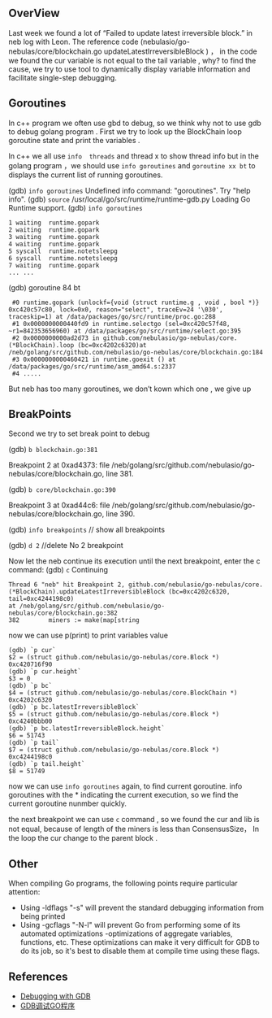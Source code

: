 ## OverView
Last week we found a lot of “Failed to update latest irreversible block.”  in neb log with Leon. The  reference code  (nebulasio/go-nebulas/core/blockchain.go updateLatestIrreversibleBlock ) ， in the code we found the cur variable is not equal to the tail variable , why?  to  find the cause, we try to use tool to dynamically display variable information and facilitate single-step debugging. 

## Goroutines 
In c++ program we often use gbd to debug, so we think why not to  use gdb to debug golang program . First we try to look up the BlockChain loop goroutine state  and print the variables .

In c++ we all use `info  threads` and thread x to show thread info but in the golang program ，we should use  `info goroutines` and `goroutine xx bt` to displays the current list of running goroutines.

(gdb) `info goroutines`
Undefined info command: "goroutines".  Try "help info". 
(gdb) `source` /usr/local/go/src/runtime/runtime-gdb.py 
Loading Go Runtime support.
(gdb) `info goroutines`

```
1 waiting  runtime.gopark
2 waiting  runtime.gopark
3 waiting  runtime.gopark
4 waiting  runtime.gopark
5 syscall  runtime.notetsleepg
6 syscall  runtime.notetsleepg
7 waiting  runtime.gopark
... ... 
```

(gdb) goroutine 84 bt

```
 #0 runtime.gopark (unlockf={void (struct runtime.g , void , bool *)} 0xc420c57c80, lock=0x0, reason="select", traceEv=24 '\030', traceskip=1) at /data/packages/go/src/runtime/proc.go:288
 #1 0x0000000000440fd9 in runtime.selectgo (sel=0xc420c57f48, ~r1=842353656960) at /data/packages/go/src/runtime/select.go:395
 #2 0x0000000000ad2d73 in github.com/nebulasio/go-nebulas/core.(*BlockChain).loop (bc=0xc4202c6320)at /neb/golang/src/github.com/nebulasio/go-nebulas/core/blockchain.go:184
 #3 0x0000000000460421 in runtime.goexit () at /data/packages/go/src/runtime/asm_amd64.s:2337
 #4 .....
```
But neb has too many goroutines, we don’t kown which one ,  we give up

## BreakPoints
Second  we try to set break point to debug 

(gdb) `b blockchain.go:381`

Breakpoint 2 at 0xad4373: file /neb/golang/src/github.com/nebulasio/go-nebulas/core/blockchain.go, line 381.

(gdb) `b core/blockchain.go:390`

Breakpoint 3 at 0xad44c6: file /neb/golang/src/github.com/nebulasio/go-nebulas/core/blockchain.go, line 390.

(gdb) `info breakpoints` // show all breakpoints 

(gdb) `d 2` //delete No 2 breakpoint

Now let the neb continue its execution until the next breakpoint, enter the c command:
(gdb) `c`
Continuing

```
Thread 6 "neb" hit Breakpoint 2, github.com/nebulasio/go-nebulas/core.(*BlockChain).updateLatestIrreversibleBlock (bc=0xc4202c6320, tail=0xc4244198c0)
at /neb/golang/src/github.com/nebulasio/go-nebulas/core/blockchain.go:382
382        miners := make(map[string
```
now we can use p(print) to print variables value 

```
(gdb) `p cur`
$2 = (struct github.com/nebulasio/go-nebulas/core.Block *) 0xc420716f90
(gdb) `p cur.height`
$3 = 0
(gdb) `p bc`
$4 = (struct github.com/nebulasio/go-nebulas/core.BlockChain *) 0xc4202c6320
(gdb) `p bc.latestIrreversibleBlock`
$5 = (struct github.com/nebulasio/go-nebulas/core.Block *) 0xc4240bbb00
(gdb) `p bc.latestIrreversibleBlock.height`
$6 = 51743
(gdb) `p tail`
$7 = (struct github.com/nebulasio/go-nebulas/core.Block *) 0xc4244198c0
(gdb) `p tail.height`
$8 = 51749
```

now we can use `info goroutines` again, to find current goroutine. info goroutines with the * indicating the current execution, so we find the current goroutine nunmber quickly.

the next breakpoint we can use `c` command , so we found the cur and lib is not equal, because of  length of the miners is less than ConsensusSize， In the loop the cur change to the parent block . 

## Other
When compiling Go programs, the following points require particular attention:
* Using -ldflags "-s" will prevent the standard debugging information from being printed
* Using -gcflags "-N-l" will prevent Go from performing some of its automated optimizations -optimizations of aggregate variables, functions, etc. These optimizations can make it very difficult for GDB to do its job, so it's best to disable them at compile time using these flags.

## References
* [Debugging with GDB](https://astaxie.gitbooks.io/build-web-application-with-golang/en/11.2.html)
* [GDB调试GO程序](http://blog.studygolang.com/2012/12/gdb%E8%B0%83%E8%AF%95go%E7%A8%8B%E5%BA%8F/)






